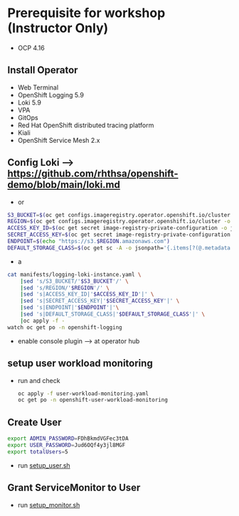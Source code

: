 # Prerequisite for workshop (Instructor Only)

- OCP 4.16

## Install Operator

- Web Terminal
- OpenShift Logging 5.9
- Loki 5.9
- VPA
- GitOps
- Red Hat OpenShift distributed tracing platform
- Kiali
- OpenShift Service Mesh 2.x

## Config Loki --> https://github.com/rhthsa/openshift-demo/blob/main/loki.md

- or

```sh
S3_BUCKET=$(oc get configs.imageregistry.operator.openshift.io/cluster -o jsonpath='{.spec.storage.s3.bucket}' -n openshift-image-registry)
REGION=$(oc get configs.imageregistry.operator.openshift.io/cluster -o jsonpath='{.spec.storage.s3.region}' -n openshift-image-registry)
ACCESS_KEY_ID=$(oc get secret image-registry-private-configuration -o jsonpath='{.data.credentials}' -n openshift-image-registry|base64 -d|grep aws_access_key_id|awk -F'=' '{print $2}'|sed 's/^[ ]*//')
SECRET_ACCESS_KEY=$(oc get secret image-registry-private-configuration -o jsonpath='{.data.credentials}' -n openshift-image-registry|base64 -d|grep aws_secret_access_key|awk -F'=' '{print $2}'|sed 's/^[ ]*//')
ENDPOINT=$(echo "https://s3.$REGION.amazonaws.com")
DEFAULT_STORAGE_CLASS=$(oc get sc -A -o jsonpath='{.items[?(@.metadata.annotations.storageclass\.kubernetes\.io/is-default-class=="true")].metadata.name}')
```

- a
  
```sh
cat manifests/logging-loki-instance.yaml \
    |sed 's/S3_BUCKET/'$S3_BUCKET'/' \
    |sed 's/REGION/'$REGION'/' \
    |sed 's|ACCESS_KEY_ID|'$ACCESS_KEY_ID'|' \
    |sed 's|SECRET_ACCESS_KEY|'$SECRET_ACCESS_KEY'|' \
    |sed 's|ENDPOINT|'$ENDPOINT'|'\
    |sed 's|DEFAULT_STORAGE_CLASS|'$DEFAULT_STORAGE_CLASS'|' \
    |oc apply -f -
watch oc get po -n openshift-logging
```

- enable console plugin --> at operator hub

## setup user workload monitoring
- run and check
  ```sh
  oc apply -f user-workload-monitoring.yaml
  oc get po -n openshift-user-workload-monitoring
  ```

## Create User

```sh
export ADMIN_PASSWORD=FDhBkmdVGFec3tDA
export USER_PASSWORD=Jud6OQf4y3jl8MGF
export totalUsers=5
```

- run [setup_user.sh](bin/setup_user.sh)


## Grant ServiceMonitor to User
- run [setup_monitor.sh](bin/setup_monitor.sh)  